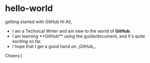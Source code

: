 # hello-world
getting started with GitHub
Hi All,
<ul>
  <li>I am a <blink>Technical Writer</blink> and am new to the world of <b>GitHub</b>.</li>
  <li>I am learning **GitHub** using the guide/document, and it's quite exciting so far.</li>
  <li>I hope that I get a good hand on _GitHub_.</li>
 </ul>
Cheers:)
